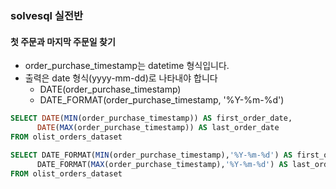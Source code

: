 ### solvesql 실전반 
#### 첫 주문과 마지막 주문일 찾기 
* order_purchase_timestamp는 datetime 형식입니다. 
* 출력은 date 형식(yyyy-mm-dd)로 나타내야 합니다
  * DATE(order_purchase_timestamp) 
  * DATE_FORMAT(order_purchase_timestamp, '%Y-%m-%d') 
```sql
SELECT DATE(MIN(order_purchase_timestamp)) AS first_order_date,
      DATE(MAX(order_purchase_timestamp)) AS last_order_date
FROM olist_orders_dataset 

SELECT DATE_FORMAT(MIN(order_purchase_timestamp),'%Y-%m-%d') AS first_order_date,
      DATE_FORMAT(MAX(order_purchase_timestamp),'%Y-%m-%d') AS last_order_date
FROM olist_orders_dataset 
```
